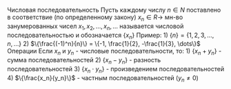 
Числовая последовательность
	Пусть каждому числу $n \in N$ поставлено в соответствие (по определенному закону) $x_n\in R \to$ мн-во занумерованных чисел $x_1, x_2, \dots, x_n, \dots$ называется числовой последовательностью и обозначается $\{x_n\}$ 
	Пример: 
	1) $\{n\} = \{1, 2, 3, \dots, n, \dots\}$
	2) $\{\frac{(-1)^n}{n}\} = \{-1, \frac{1}{2}, -\frac{1}{3}, \dots\}$  
Операции
	Если $x_n$ и $y_n$ - числовые последовательности, то:
	1) $\{x_n+y_n\}$ - сумма последовательностей
	2) $\{x_n-y_n\}$ - разность последовательностей
	3) $\{x_n \cdot y_n\}$ - произведением последовательностей
	4) $\{\frac{x_n}{y_n}\}$ - частным последовательностей ($y_n \neq 0$)
